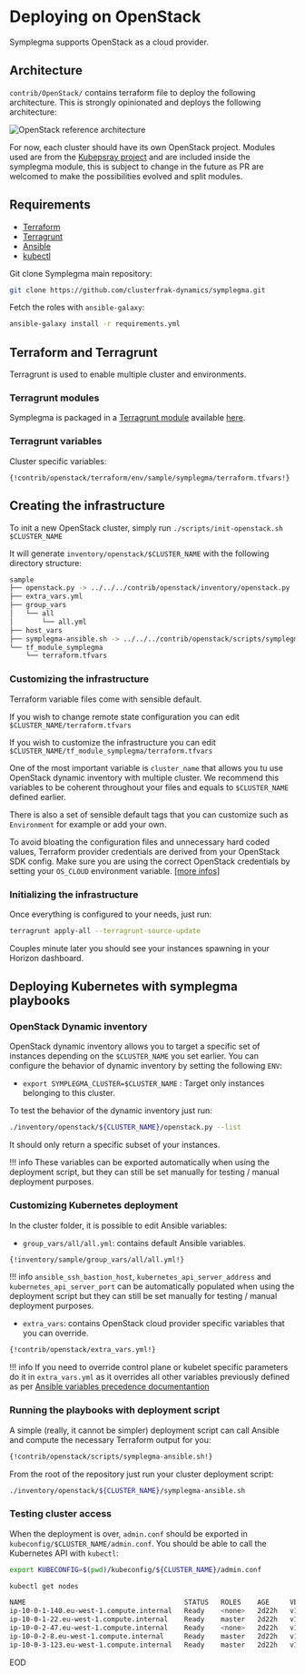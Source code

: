 # Deploying on OpenStack

Symplegma supports OpenStack as a cloud provider.

## Architecture

`contrib/OpenStack/` contains terraform file to deploy the following architecture. This is strongly opinionated and deploys the following architecture:

![OpenStack reference architecture](../images/OpenStack-infra-transparent.png)

For now, each cluster should have its own OpenStack project. Modules used are from the [Kubepsray project](https://github.com/kubernetes-incubator/kubepsray) and are included inside the symplegma module, this is subject to change in the future as PR are welcomed to make the possibilities evolved and split modules.

## Requirements

* [Terraform](https://www.terraform.io/intro/getting-started/install.html)
* [Terragrunt](https://github.com/gruntwork-io/terragrunt#install-terragrunt)
* [Ansible](https://docs.ansible.com/ansible/2.7/installation_guide/intro_installation.html)
* [kubectl](https://kubernetes.io/docs/tasks/tools/install-kubectl/)

Git clone Symplegma main repository:

```bash
git clone https://github.com/clusterfrak-dynamics/symplegma.git
```

Fetch the roles with `ansible-galaxy`:

```bash
ansible-galaxy install -r requirements.yml
```

## Terraform and Terragrunt

Terragrunt is used to enable multiple cluster and environments.

### Terragrunt modules

Symplegma is packaged in a [Terragrunt module](https://github.com/gruntwork-io/terragrunt) available [here](https://github.com/clusterfrak-dynamics/symplegma/tree/master/contrib/openstack/terraform).

### Terragrunt variables

Cluster specific variables:

```
{!contrib/openstack/terraform/env/sample/symplegma/terraform.tfvars!}
```

## Creating the infrastructure

To init a new OpenStack cluster, simply run `./scripts/init-openstack.sh $CLUSTER_NAME`

It will generate `inventory/openstack/$CLUSTER_NAME` with the following directory structure:

```bash
sample
├── openstack.py -> ../../../contrib/openstack/inventory/openstack.py
├── extra_vars.yml
├── group_vars
│   └── all
│       └── all.yml
├── host_vars
├── symplegma-ansible.sh -> ../../../contrib/openstack/scripts/symplegma-ansible.sh
└── tf_module_symplegma
    └── terraform.tfvars
```

### Customizing the infrastructure

Terraform variable files come with sensible default.

If you wish to change remote state configuration you can edit `$CLUSTER_NAME/terraform.tfvars`

If you wish to customize the infrastructure you can edit `$CLUSTER_NAME/tf_module_symplegma/terraform.tfvars`

One of the most important variable is `cluster_name` that allows you tu use OpenStack dynamic inventory with multiple cluster. We recommend this variables to be coherent throughout your files and equals to `$CLUSTER_NAME` defined earlier.

There is also a set of sensible default tags that you can customize such as `Environment` for example or add your own.

To avoid bloating the configuration files and unnecessary hard coded values, Terraform provider credentials are derived from your OpenStack SDK config. Make sure you are using the correct OpenStack credentials by setting your `OS_CLOUD` environment variable. [[more infos]](https://docs.openstack.org/python-openstackclient/rocky/cli/man/openstack.html)

### Initializing the infrastructure

Once everything is configured to your needs, just run:

```bash
terragrunt apply-all --terragrunt-source-update
```

Couples minute later you should see your instances spawning in your Horizon dashboard.

## Deploying Kubernetes with symplegma playbooks

### OpenStack Dynamic inventory

OpenStack dynamic inventory allows you to target a specific set of instances depending on the `$CLUSTER_NAME` you set earlier. You can configure the behavior of dynamic inventory by setting the following `ENV`:

* `export SYMPLEGMA_CLUSTER=$CLUSTER_NAME` : Target only instances belonging to this cluster.

To test the behavior of the dynamic inventory just run:

```bash
./inventory/openstack/${CLUSTER_NAME}/openstack.py --list
```

It should only return a specific subset of your instances.

!!! info
    These variables can be exported automatically when using the deployment script, but they can still be set manually for testing / manual deployment purposes.

### Customizing Kubernetes deployment

In the cluster folder, it is possible to edit Ansible variables:

* `group_vars/all/all.yml`: contains default Ansible variables.

```bash
{!inventory/sample/group_vars/all/all.yml!}
```

!!! info
    `ansible_ssh_bastion_host`, `kubernetes_api_server_address` and `kubernetes_api_server_port` can be automatically populated when using the deployment script but they can still be set manually for testing / manual deployment purposes.

* `extra_vars`: contains OpenStack cloud provider specific variables that you can override.

```bash
{!contrib/openstack/extra_vars.yml!}
```

!!! info
    If you need to override control plane or kubelet specific parameters do it in `extra_vars.yml` as it overrides all other variables previously defined as per [Ansible variables precedence documentantion](https://docs.ansible.com/ansible/2.7/user_guide/playbooks_variables.html#variable-precedence-where-should-i-put-a-variable)

### Running the playbooks with deployment script

A simple (really, it cannot be simpler) deployment script can call Ansible and compute the necessary Terraform output for you:

```bash
{!contrib/openstack/scripts/symplegma-ansible.sh!}
```

From the root of the repository just run your cluster deployment script:

```bash
./inventory/openstack/${CLUSTER_NAME}/symplegma-ansible.sh
```

### Testing cluster access

When the deployment is over, `admin.conf` should be exported in `kubeconfig/$CLUSTER_NAME/admin.conf`. You should be able to call the Kubernetes API with `kubectl`:

```bash
export KUBECONFIG=$(pwd)/kubeconfig/${CLUSTER_NAME}/admin.conf

kubectl get nodes

NAME                                       STATUS   ROLES    AGE     VERSION
ip-10-0-1-140.eu-west-1.compute.internal   Ready    <none>   2d22h   v1.13.0
ip-10-0-1-22.eu-west-1.compute.internal    Ready    master   2d22h   v1.13.0
ip-10-0-2-47.eu-west-1.compute.internal    Ready    <none>   2d22h   v1.13.0
ip-10-0-2-8.eu-west-1.compute.internal     Ready    master   2d22h   v1.13.0
ip-10-0-3-123.eu-west-1.compute.internal   Ready    master   2d22h   v1.13.0
```

EOD
